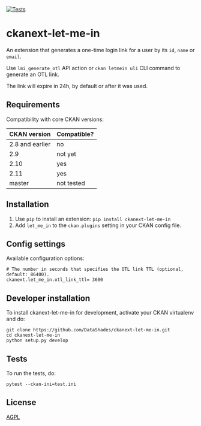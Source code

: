 [![Tests](https://github.com/DataShades/ckanext-let-me-in/actions/workflows/test.yml/badge.svg)](https://github.com/DataShades/ckanext-let-me-in/actions/workflows/test.yml)

# ckanext-let-me-in

An extension that generates a one-time login link for a user by its `id`, `name` or `email`.

Use `lmi_generate_otl` API action or `ckan letmein uli` CLI command to generate an OTL link.

The link will expire in 24h, by default or after it was used.

## Requirements

Compatibility with core CKAN versions:

| CKAN version    | Compatible? |
| --------------- |-------------|
| 2.8 and earlier | no          |
| 2.9             | not yet     |
| 2.10            | yes         |
| 2.11            | yes         |
| master          | not tested  |

## Installation

1. Use `pip` to install an extension: `pip install ckanext-let-me-in`
2. Add `let_me_in` to the `ckan.plugins` setting in your CKAN config file.

## Config settings

Available configuration options:

    # The number in seconds that specifies the OTL link TTL (optional, default: 86400).
	ckanext.let_me_in.otl_link_ttl= 3600

## Developer installation

To install ckanext-let-me-in for development, activate your CKAN virtualenv and
do:

    git clone https://github.com/DataShades/ckanext-let-me-in.git
    cd ckanext-let-me-in
    python setup.py develop

## Tests

To run the tests, do:

    pytest --ckan-ini=test.ini

## License

[AGPL](https://www.gnu.org/licenses/agpl-3.0.en.html)

